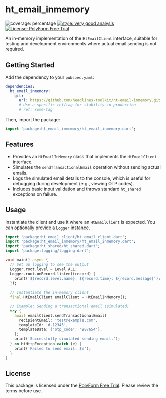 # ht_email_inmemory

![coverage: percentage](https://img.shields.io/badge/coverage-100-green)
[![style: very good analysis](https://img.shields.io/badge/style-very_good_analysis-B22C89.svg)](https://pub.dev/packages/very_good_analysis)
[![License: PolyForm Free Trial](https://img.shields.io/badge/License-PolyForm%20Free%20Trial-blue)](https://polyformproject.org/licenses/free-trial/1.0.0)

An in-memory implementation of the `HtEmailClient` interface, suitable for testing and development environments where actual email sending is not required.

## Getting Started

Add the dependency to your `pubspec.yaml`:

```yaml
dependencies:
  ht_email_inmemory:
    git:
      url: https://github.com/headlines-toolkit/ht-email-inmemory.git
      # Use a specific ref/tag for stability in production
      # ref: some-tag
```

Then, import the package:

```dart
import 'package:ht_email_inmemory/ht_email_inmemory.dart';
```

## Features

*   Provides an `HtEmailInMemory` class that implements the `HtEmailClient` interface.
*   Simulates the `sendTransactionalEmail` operation without sending actual emails.
*   Logs the simulated email details to the console, which is useful for debugging during development (e.g., viewing OTP codes).
*   Includes basic input validation and throws standard `ht_shared` exceptions on failure.

## Usage

Instantiate the client and use it where an `HtEmailClient` is expected. You can optionally provide a `Logger` instance.

```dart
import 'package:ht_email_client/ht_email_client.dart';
import 'package:ht_email_inmemory/ht_email_inmemory.dart';
import 'package:ht_shared/ht_shared.dart';
import 'package:logging/logging.dart';

void main() async {
  // Set up logging to see the output
  Logger.root.level = Level.ALL;
  Logger.root.onRecord.listen((record) {
    print('${record.level.name}: ${record.time}: ${record.message}');
  });

  // Instantiate the in-memory client
  final HtEmailClient emailClient = HtEmailInMemory();

  // Example: Sending a transactional email (simulated)
  try {
    await emailClient.sendTransactionalEmail(
      recipientEmail: 'test@example.com',
      templateId: 'd-12345',
      templateData: {'otp_code': '987654'},
    );
    print('Successfully simulated sending email.');
  } on HtHttpException catch (e) {
    print('Failed to send email: $e');
  }
}
```

## License

This package is licensed under the [PolyForm Free Trial](LICENSE). Please review the terms before use.

